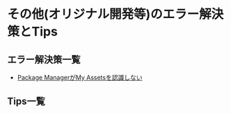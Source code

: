 # その他(オリジナル開発等)のエラー解決策とTips

## エラー解決策一覧
* [Package ManagerがMy Assetsを認識しない](./ErrorSolutions/MyAssetNotRecognize/main.md)

## Tips一覧